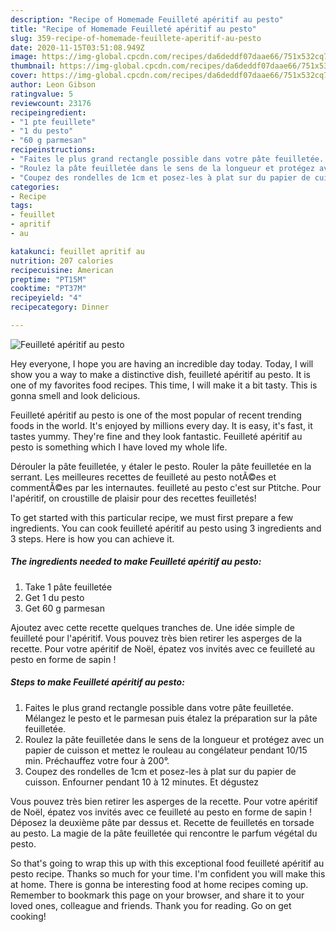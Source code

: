 ```yaml
---
description: "Recipe of Homemade Feuilleté apéritif au pesto"
title: "Recipe of Homemade Feuilleté apéritif au pesto"
slug: 359-recipe-of-homemade-feuillete-aperitif-au-pesto
date: 2020-11-15T03:51:08.949Z
image: https://img-global.cpcdn.com/recipes/da6deddf07daae66/751x532cq70/feuillete-aperitif-au-pesto-photo-principale-de-la-recette.jpg
thumbnail: https://img-global.cpcdn.com/recipes/da6deddf07daae66/751x532cq70/feuillete-aperitif-au-pesto-photo-principale-de-la-recette.jpg
cover: https://img-global.cpcdn.com/recipes/da6deddf07daae66/751x532cq70/feuillete-aperitif-au-pesto-photo-principale-de-la-recette.jpg
author: Leon Gibson
ratingvalue: 5
reviewcount: 23176
recipeingredient:
- "1 pte feuillete"
- "1 du pesto"
- "60 g parmesan"
recipeinstructions:
- "Faites le plus grand rectangle possible dans votre pâte feuilletée. Mélangez le pesto et le parmesan puis étalez la préparation sur la pâte feuilletée."
- "Roulez la pâte feuilletée dans le sens de la longueur et protégez avec un papier de cuisson et mettez le rouleau au congélateur pendant 10/15 min. Préchauffez votre four à 200°."
- "Coupez des rondelles de 1cm et posez-les à plat sur du papier de cuisson. Enfourner pendant 10 à 12 minutes. Et dégustez"
categories:
- Recipe
tags:
- feuillet
- apritif
- au

katakunci: feuillet apritif au 
nutrition: 207 calories
recipecuisine: American
preptime: "PT15M"
cooktime: "PT37M"
recipeyield: "4"
recipecategory: Dinner

---
```



![Feuilleté apéritif au pesto](https://img-global.cpcdn.com/recipes/da6deddf07daae66/751x532cq70/feuillete-aperitif-au-pesto-photo-principale-de-la-recette.jpg)

Hey everyone, I hope you are having an incredible day today. Today, I will show you a way to make a distinctive dish, feuilleté apéritif au pesto. It is one of my favorites food recipes. This time, I will make it a bit tasty. This is gonna smell and look delicious.

Feuilleté apéritif au pesto is one of the most popular of recent trending foods in the world. It's enjoyed by millions every day. It is easy, it's fast, it tastes yummy. They're fine and they look fantastic. Feuilleté apéritif au pesto is something which I have loved my whole life.

Dérouler la pâte feuilletée, y étaler le pesto. Rouler la pâte feuilletée en la serrant. Les meilleures recettes de feuilleté au pesto notÃ©es et commentÃ©es par les internautes. feuilleté au pesto c&#39;est sur Ptitche. Pour l&#39;apéritif, on croustille de plaisir pour des recettes feuilletés!


To get started with this particular recipe, we must first prepare a few ingredients. You can cook feuilleté apéritif au pesto using 3 ingredients and 3 steps. Here is how you can achieve it.

<!--inarticleads1-->

##### The ingredients needed to make Feuilleté apéritif au pesto:

1. Take 1 pâte feuilletée
1. Get 1 du pesto
1. Get 60 g parmesan


Ajoutez avec cette recette quelques tranches de. Une idée simple de feuilleté pour l&#39;apéritif. Vous pouvez très bien retirer les asperges de la recette. Pour votre apéritif de Noël, épatez vos invités avec ce feuilleté au pesto en forme de sapin ! 

<!--inarticleads2-->

##### Steps to make Feuilleté apéritif au pesto:

1. Faites le plus grand rectangle possible dans votre pâte feuilletée. Mélangez le pesto et le parmesan puis étalez la préparation sur la pâte feuilletée.
1. Roulez la pâte feuilletée dans le sens de la longueur et protégez avec un papier de cuisson et mettez le rouleau au congélateur pendant 10/15 min. Préchauffez votre four à 200°.
1. Coupez des rondelles de 1cm et posez-les à plat sur du papier de cuisson. Enfourner pendant 10 à 12 minutes. Et dégustez


Vous pouvez très bien retirer les asperges de la recette. Pour votre apéritif de Noël, épatez vos invités avec ce feuilleté au pesto en forme de sapin ! Déposez la deuxième pâte par dessus et. Recette de feuilletés en torsade au pesto. La magie de la pâte feuilletée qui rencontre le parfum végétal du pesto. 

So that's going to wrap this up with this exceptional food feuilleté apéritif au pesto recipe. Thanks so much for your time. I'm confident you will make this at home. There is gonna be interesting food at home recipes coming up. Remember to bookmark this page on your browser, and share it to your loved ones, colleague and friends. Thank you for reading. Go on get cooking!
